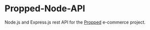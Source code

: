 # Propped-Node-API
 Node.js and Express.js rest API for the <a  href="https://github.com/edumigueis/Propped">Propped</a> e-commerce project.
